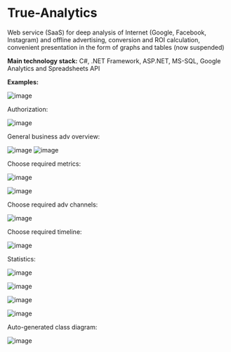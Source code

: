 # True-Analytics

Web service (SaaS) for deep analysis of Internet (Google, Facebook, Instagram) and offline advertising, conversion
and ROI calculation, convenient presentation in the form of graphs and tables (now suspended)

**Main technology stack:**
C#, .NET Framework, ASP.NET, MS-SQL, Google Analytics and Spreadsheets API

**Examples:**

![image](https://user-images.githubusercontent.com/19497575/161617347-cd4fed22-f40d-42c4-8944-72c2a848a8c8.png)

Authorization:

![image](https://user-images.githubusercontent.com/19497575/161616536-2447d4d4-ffaa-45d2-9a31-3e8beaefa0d6.png)

General business adv overview:

![image](https://user-images.githubusercontent.com/19497575/161616624-c111f546-b60b-4ca9-ac57-0c1c8a3d362e.png)
![image](https://user-images.githubusercontent.com/19497575/161617213-158a28a3-4c9a-4c8c-9737-632fba72aa81.png)


Choose required metrics:

![image](https://user-images.githubusercontent.com/19497575/161617005-601ea43c-b641-4763-8a8d-6653042bf9f0.png)

![image](https://user-images.githubusercontent.com/19497575/161617084-7ef19b36-f24e-4ac5-90a2-8a485d62b8dd.png)

Choose required adv channels:

![image](https://user-images.githubusercontent.com/19497575/161616729-f13c1cdf-d655-409a-bec6-4cc51c6c3fcf.png)

Choose required timeline:

![image](https://user-images.githubusercontent.com/19497575/161616947-a3bd798d-1bc9-4f77-8f2e-d8b7794efca0.png)

Statistics:

![image](https://user-images.githubusercontent.com/19497575/161617292-8ee0894e-2fd0-409c-a4c0-b2229bcf85f9.png)

![image](https://user-images.githubusercontent.com/19497575/161616820-da99509a-6e5a-4abd-a773-097a112c4e07.png)

![image](https://user-images.githubusercontent.com/19497575/161617252-d1e6a3bf-6eff-474f-a3f8-67d5d82e1b06.png)

![image](https://user-images.githubusercontent.com/19497575/161617492-a3a93174-58c8-41d2-89e0-64634b50db4a.png)

Auto-generated class diagram:

![image](https://user-images.githubusercontent.com/19497575/161617574-3683f325-1098-4230-832e-3306b439da16.png)



